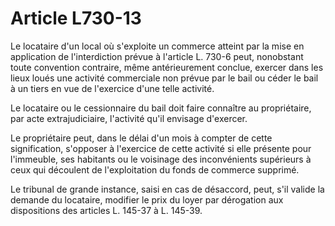 # Article L730-13

Le locataire d'un local où s'exploite un commerce atteint par la mise en application de l'interdiction prévue à l'article L. 730-6 peut, nonobstant toute convention contraire, même antérieurement conclue, exercer dans les lieux loués une activité commerciale non prévue par le bail ou céder le bail à un tiers en vue de l'exercice d'une telle activité.

Le locataire ou le cessionnaire du bail doit faire connaître au propriétaire, par acte extrajudiciaire, l'activité qu'il envisage d'exercer.

Le propriétaire peut, dans le délai d'un mois à compter de cette signification, s'opposer à l'exercice de cette activité si elle présente pour l'immeuble, ses habitants ou le voisinage des inconvénients supérieurs à ceux qui découlent de l'exploitation du fonds de commerce supprimé.

Le tribunal de grande instance, saisi en cas de désaccord, peut, s'il valide la demande du locataire, modifier le prix du loyer par dérogation aux dispositions des articles L. 145-37 à L. 145-39.
